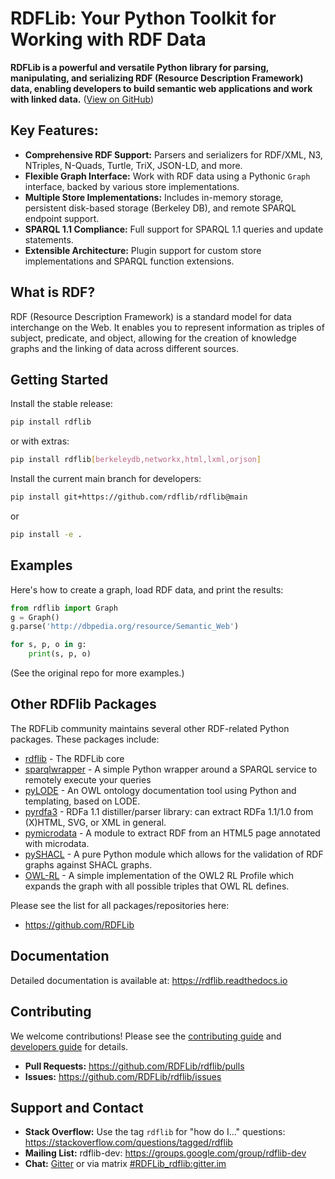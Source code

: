 # RDFLib: Your Python Toolkit for Working with RDF Data

**RDFLib is a powerful and versatile Python library for parsing, manipulating, and serializing RDF (Resource Description Framework) data, enabling developers to build semantic web applications and work with linked data.** ([View on GitHub](https://github.com/RDFLib/rdflib))

## Key Features:

*   **Comprehensive RDF Support:** Parsers and serializers for RDF/XML, N3, NTriples, N-Quads, Turtle, TriX, JSON-LD, and more.
*   **Flexible Graph Interface:**  Work with RDF data using a Pythonic `Graph` interface, backed by various store implementations.
*   **Multiple Store Implementations:**  Includes in-memory storage, persistent disk-based storage (Berkeley DB), and remote SPARQL endpoint support.
*   **SPARQL 1.1 Compliance:**  Full support for SPARQL 1.1 queries and update statements.
*   **Extensible Architecture:**  Plugin support for custom store implementations and SPARQL function extensions.

## What is RDF?

RDF (Resource Description Framework) is a standard model for data interchange on the Web. It enables you to represent information as triples of subject, predicate, and object, allowing for the creation of knowledge graphs and the linking of data across different sources.

## Getting Started

Install the stable release:

```bash
pip install rdflib
```

or with extras:
```bash
pip install rdflib[berkeleydb,networkx,html,lxml,orjson]
```

Install the current main branch for developers:

```bash
pip install git+https://github.com/rdflib/rdflib@main
```

or

```bash
pip install -e .
```

## Examples

Here's how to create a graph, load RDF data, and print the results:

```python
from rdflib import Graph
g = Graph()
g.parse('http://dbpedia.org/resource/Semantic_Web')

for s, p, o in g:
    print(s, p, o)
```
(See the original repo for more examples.)

## Other RDFlib Packages

The RDFLib community maintains several other RDF-related Python packages. These packages include:

*   [rdflib](https://github.com/RDFLib/rdflib) - The RDFLib core
*   [sparqlwrapper](https://github.com/RDFLib/sparqlwrapper) - A simple Python wrapper around a SPARQL service to remotely execute your queries
*   [pyLODE](https://github.com/RDFLib/pyLODE) - An OWL ontology documentation tool using Python and templating, based on LODE.
*   [pyrdfa3](https://github.com/RDFLib/pyrdfa3) - RDFa 1.1 distiller/parser library: can extract RDFa 1.1/1.0 from (X)HTML, SVG, or XML in general.
*   [pymicrodata](https://github.com/RDFLib/pymicrodata) - A module to extract RDF from an HTML5 page annotated with microdata.
*   [pySHACL](https://github.com/RDFLib/pySHACL) - A pure Python module which allows for the validation of RDF graphs against SHACL graphs.
*   [OWL-RL](https://github.com/RDFLib/OWL-RL) - A simple implementation of the OWL2 RL Profile which expands the graph with all possible triples that OWL RL defines.

Please see the list for all packages/repositories here:

*   <https://github.com/RDFLib>

## Documentation

Detailed documentation is available at: <https://rdflib.readthedocs.io>

## Contributing

We welcome contributions!  Please see the [contributing guide](https://rdflib.readthedocs.io/en/latest/CONTRIBUTING/) and [developers guide](https://rdflib.readthedocs.io/en/latest/developers/) for details.

*   **Pull Requests:** <https://github.com/RDFLib/rdflib/pulls>
*   **Issues:** <https://github.com/RDFLib/rdflib/issues>

## Support and Contact

*   **Stack Overflow:** Use the tag `rdflib` for "how do I..." questions: <https://stackoverflow.com/questions/tagged/rdflib>
*   **Mailing List:** rdflib-dev: <https://groups.google.com/group/rdflib-dev>
*   **Chat:** [Gitter](https://gitter.im/RDFLib/rdflib) or via matrix [#RDFLib_rdflib:gitter.im](https://matrix.to/#/#RDFLib_rdflib:gitter.im)